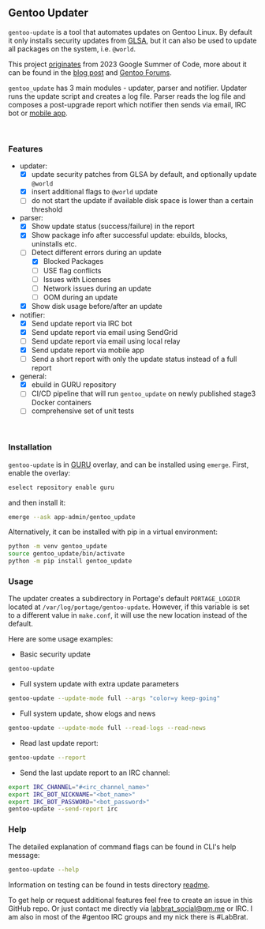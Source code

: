 ## Gentoo Updater

`gentoo-update` is a tool that automates updates on Gentoo Linux. 
By default it only installs security updates from [GLSA](https://security.gentoo.org/glsa/), 
but it can also be used to update all packages on the system, i.e. `@world`.  

This project 
[originates](https://wiki.gentoo.org/wiki/Google_Summer_of_Code/2023/Ideas/Automated_Gentoo_system_updater) 
from 2023 Google Summer of Code, more about it can be found in the 
[blog post](https://blogs.gentoo.org/gsoc/2023/08/27/final-report-automated-gentoo-system-updater/) and 
[Gentoo Forums](https://forums.gentoo.org/viewtopic-p-8793827.html#8793827).  

`gentoo_update` has 3 main modules - updater, parser and notifier. Updater runs the 
update script and creates a log file. Parser reads the log file and composes a post-upgrade 
report which notifier then sends via email, IRC bot or 
[mobile app](https://github.com/Lab-Brat/gentoo_update_flutter).

<br>

### Features
- updater:
    - [x] update security patches from GLSA by default, and optionally update `@world`
    - [x] insert additional flags to `@world` update 
    - [ ] do not start the update if available disk space is lower than a certain threshold
- parser:
    - [x] Show update status (success/failure) in the report
    - [x] Show package info after successful update: ebuilds, blocks, uninstalls etc.
    - [ ] Detect different errors during an update
        - [x] Blocked Packages
        - [ ] USE flag conflicts
        - [ ] Issues with Licenses
        - [ ] Network issues during an update
        - [ ] OOM during an update
    - [x] Show disk usage before/after an update
- notifier:
    - [x] Send update report via IRC bot
    - [x] Send update report via email using SendGrid
    - [ ] Send update report via email using local relay
    - [x] Send update report via mobile app
    - [ ] Send a short report with only the update status instead of a full report
- general:
    - [x] ebuild in GURU repository
    - [ ] CI/CD pipeline that will run `gentoo_update` on newly published stage3 Docker containers
    - [ ] comprehensive set of unit tests

<br>

### Installation
`gentoo-update` is in [GURU](https://wiki.gentoo.org/wiki/Project:GURU) 
overlay, and can be installed using `emerge`. First, enable the overlay:
```bash
eselect repository enable guru
```

and then install it:
```bash
emerge --ask app-admin/gentoo_update
```

Alternatively, it can be installed with pip in a virtual environment:
```bash
python -m venv gentoo_update
source gentoo_update/bin/activate
python -m pip install gentoo_update
```

### Usage
The updater creates a subdirectory in Portage's default `PORTAGE_LOGDIR` located at `/var/log/portage/gentoo-update`. 
However, if this variable is set to a different value in `make.conf`, it will use the new location instead of the default.  

Here are some usage examples:
* Basic security update
```bash
gentoo-update
```

* Full system update with extra update parameters
```bash
gentoo-update --update-mode full --args "color=y keep-going"
```

* Full system update, show elogs and news
```bash
gentoo-update --update-mode full --read-logs --read-news
```

* Read last update report:
```bash
gentoo-update --report
```

* Send the last update report to an IRC channel:
```bash
export IRC_CHANNEL="#<irc_channel_name>"
export IRC_BOT_NICKNAME="<bot_name>"
export IRC_BOT_PASSWORD="<bot_password>"
gentoo-update --send-report irc
```

### Help
The detailed explanation of command flags can be found in CLI's help message:
```bash
gentoo-update --help
```
Information on testing can be found in tests directory [readme](tests/README.md).  

To get help or request additional features feel free to create an issue in this GitHub repo. 
Or just contact me directly via labbrat_social@pm.me or IRC. 
I am also in most of the #gentoo IRC groups and my nick there is #LabBrat.  

